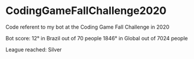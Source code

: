 # CodingGameFallChallenge2020
Code referent to my bot at the Coding Game Fall Challenge in 2020

Bot score:
12° in Brazil out of 70 people
1846° in Global out of 7024 people

League reached: Silver
